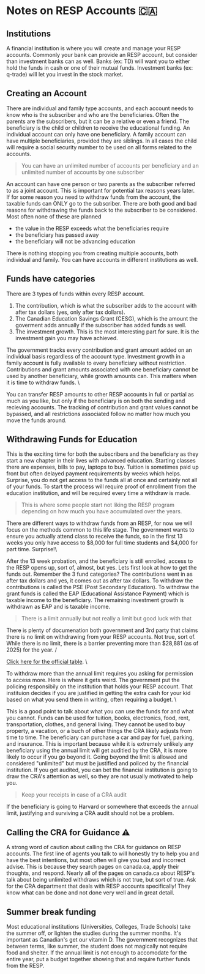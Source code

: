 # Notes on RESP Accounts 🇨🇦

## Institutions

A financial institution is where you will create and manage your RESP accounts. 
Commonly your bank can provide an RESP account, but consider than investment banks can as well. 
Banks (ex: TD) will want you to either hold the funds in cash or one of their mutual funds. 
Investment banks (ex: q-trade) will let you invest in the stock market.

## Creating an Account

There are individual and family type accounts, and each account needs to know who is the subscriber and who are the beneficiaries. 
Often the parents are the subscribers, but it can be a relative or even a friend. 
The beneficiary is the child or children to receive the educational funding.
An individual account can only have one beneficiary. A family account can have multiple beneficiaries, provided they are siblings. 
In all cases the child will require a social security number to be used on all forms related to the accounts.

> You can have an unlimited number of accounts per beneficiary and an unlimited number of accounts by one subscriber

An account can have one person or two parents as the subscriber referred to as a joint account.
This is important for potential tax reasons years later. 
If for some reason you need to withdraw funds from the account, the taxable funds can ONLY go to the subscriber. 
There are both good and bad reasons for withdrawing the funds back to the subscriber to be considered. Most often none of these are planned
* the value in the RESP exceeds what the beneficiaries require
* the beneficiary has passed away
* the beneficiary will not be advancing education

There is nothing stopping you from creating multiple accounts, both individual and family. You can have accounts in different institutions as well. 


## Funds have categories

There are 3 types of funds within every RESP account. 
1. The contribution, which is what the subscriber adds to the account with after tax dollars (yes, only after tax dollars).
2. The Canadian Education Savings Grant (CESG), which is the amount the goverment adds annually if the subscriber has added funds as well.
3. The investment growth. This is the most interesting part for sure. It is the investment gain you may have achieved.

The government tracks every contribution and grant amount added on an individual basis regardless of the account type. 
Investment growth in a family account is fully available to every beneficiary without restriction.
Contributions and grant amounts associated with one beneficiary cannot be used by another beneficiary, while growth amounts can. 
This matters when it is time to withdraw funds. \

You can transfer RESP amounts to other RESP accounts in full or partial as much as you like, 
but only if the beneficiary is on both the sending and recieving accounts. 
The tracking of contribution and grant values cannot be bypassed, and all restrictions associated follow no matter how much you move the funds around.


## Withdrawing Funds for Education

This is the exciting time for both the subscribers and the beneficiary as they start a new chapter in their lives with advanced education. 
Starting classes there are expenses, bills to pay, laptops to buy. Tuition is sometimes paid up front but often delayed payment requirements by weeks which helps.
Surprise, you do not get access to the funds all at once and certainly not all of your funds. 
To start the process will require proof of enrollment from the education institution, and will be required every time a withdraw is made.

> This is where some people start not liking the RESP program depending on how much you have accumulated over the years.

There are different ways to withdraw funds from an RESP, for now we will focus on the methods common to this life stage. 
The government wants to ensure you actually attend class to receive the funds, 
so in the first 13 weeks you only have access to $8,000 for full time students and $4,000 for part time. Surprise!\

After the 13 week probation, and the beneficiary is still enrolled, access to the RESP opens up, sort of, almost, but yes. Lets first look at how to get the funds out.
Remember the 3 fund categories? The contributions went in as after tax dollars and yes, it comes out as after tax dollars. 
To withdraw the contributions is called the PSE (Post Secondary Education). 
To withdraw the grant funds is called the EAP (Educational Assistance Payment) which is taxable income to the beneficiary.
The remaining investment growth is withdrawn as EAP and is taxable income.

> There is a limit annually but not really a limit but good luck with that

There is plenty of documenation both government and 3rd party that claims there is no limit on withdrawing from your RESP accounts. Not true, sort of. 
While there is no limit, there is a barrier preventing more than $28,881 (as of 2025) for the year. /

[Click here for the official table](https://www.canada.ca/en/revenue-agency/services/tax/registered-plans-administrators/bulletins/resp-bulletin-1.html). \

To withdraw more than the annual limit requires you asking for permission to access more. Here is where it gets weird. 
The government put the policing responsibily on the institution that holds your RESP account. 
That instituion decides if you are justified in getting the extra cash for your kid based on what you send them in writing, often requiring a budget. \

This is a good point to talk about what you can use the funds for and what you cannot. 
Funds can be used for tuition, books, electronics, food, rent, transportation, clothes, and general living. 
They cannot be used to buy property, a vacation, or a buch of other things the CRA likely adjusts from time to time. 
The beneficiary can purchase a car and pay for fuel, parking, and insurance. 
This is important because while it is extremely unlikely any beneficiary using the annual limit will get auditied by the CRA, it is more likely to occur if you go beyond it.
Going beyond the limit is allowed and considered "unlimited" but must be justified and policed by the financial institution. 
If you get audited, you can bet the financial institution is going to draw the CRA's attention as well, so they are not usually motivated to help you. 

> Keep your receipts in case of a CRA audit

If the beneficiary is going to Harvard or somewhere that exceeds the annual limit, justifying and surviving a CRA audit should not be a problem.


## Calling the CRA for Guidance ⚠️

A strong word of caution about calling the CRA for guidance on RESP accounts. 
The first line of agents you talk to will honestly try to help you and have the best intentions, but most often will give you bad and incorrect advise.
This is because they search pages on canada.ca, apply their thoughts, and respond. 
Nearly all of the pages on canada.ca about RESP's talk about being unlimited withdraws which is not true, but sort of true. 
Ask for the CRA department that deals with RESP accounts specifically! They know what can be done and not done very well and in great detail.

## Summer break funding

Most educational institutions (Universities, Colleges, Trade Schools) take the summer off, or lighten the studies during the summer months. 
It's important as Canadian's get our vitamin D. 
The government recognizes that between terms, like summer, the student does not magically not require food and shelter.
If the annual limit is not enough to accomodate for the entire year, put a budget together showing that and require further funds from the RESP.





